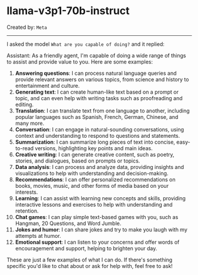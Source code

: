 # llama-v3p1-70b-instruct

Created by: `Meta`

---

I asked the model `What are you capable of doing?` and it replied:

Assistant: As a friendly agent, I'm capable of doing a wide range of things to assist and provide value to you. Here are some examples:

1. **Answering questions**: I can process natural language queries and provide relevant answers on various topics, from science and history to entertainment and culture.
2. **Generating text**: I can create human-like text based on a prompt or topic, and can even help with writing tasks such as proofreading and editing.
3. **Translation**: I can translate text from one language to another, including popular languages such as Spanish, French, German, Chinese, and many more.
4. **Conversation**: I can engage in natural-sounding conversations, using context and understanding to respond to questions and statements.
5. **Summarization**: I can summarize long pieces of text into concise, easy-to-read versions, highlighting key points and main ideas.
6. **Creative writing**: I can generate creative content, such as poetry, stories, and dialogues, based on prompts or topics.
7. **Data analysis**: I can process and analyze data, providing insights and visualizations to help with understanding and decision-making.
8. **Recommendations**: I can offer personalized recommendations on books, movies, music, and other forms of media based on your interests.
9. **Learning**: I can assist with learning new concepts and skills, providing interactive lessons and exercises to help with understanding and retention.
10. **Chat games**: I can play simple text-based games with you, such as Hangman, 20 Questions, and Word Jumble.
11. **Jokes and humor**: I can share jokes and try to make you laugh with my attempts at humor.
12. **Emotional support**: I can listen to your concerns and offer words of encouragement and support, helping to brighten your day.

These are just a few examples of what I can do. If there's something specific you'd like to chat about or ask for help with, feel free to ask!